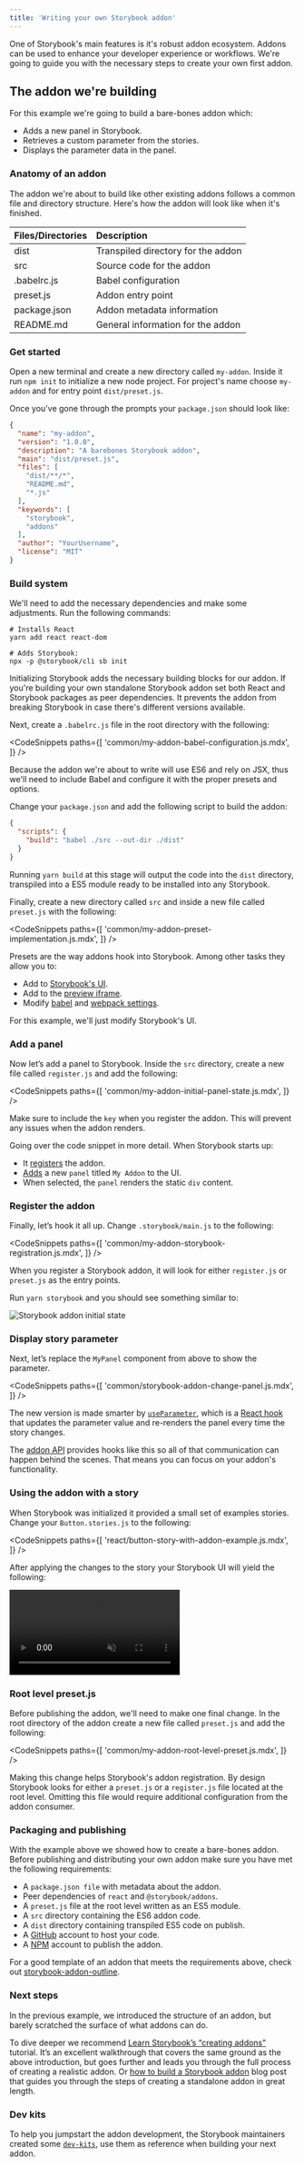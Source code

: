 ```yaml
---
title: 'Writing your own Storybook addon'
---
```


One of Storybook's main features is it's robust addon ecosystem. Addons can be used to enhance your developer experience or workflows. We're going to guide you with the necessary steps to create your own first addon.

## The addon we're building

For this example we're going to build a bare-bones addon which:

- Adds a new panel in Storybook.
- Retrieves a custom parameter from the stories.
- Displays the parameter data in the panel.

### Anatomy of an addon

The addon we're about to build like other existing addons follows a common file and directory structure. Here's how the addon will look like when it's finished.


| Files/Directories | Description                       |
|:------------------|:----------------------------------|
| dist              | Transpiled directory for the addon|
| src               | Source code for the addon         |
| .babelrc.js       | Babel configuration               |
| preset.js         | Addon entry point                 |
| package.json      | Addon metadata information        |
| README.md         | General information for the addon |

### Get started

Open a new terminal and create a new directory called `my-addon`. Inside it run `npm init` to initialize a new node project. For project's name choose `my-addon` and for entry point `dist/preset.js`. 

Once you've gone through the prompts your `package.json` should look like:

```json
{
  "name": "my-addon",
  "version": "1.0.0",
  "description": "A barebones Storybook addon",
  "main": "dist/preset.js",
  "files": [
    "dist/**/*",
    "README.md",
    "*.js"
  ],
  "keywords": [
    "storybook",
    "addons"
  ],
  "author": "YourUsername",
  "license": "MIT"
}
```

### Build system

We'll need to add the necessary dependencies and make some adjustments. Run the following commands:

```shell
# Installs React
yarn add react react-dom

# Adds Storybook:
npx -p @storybook/cli sb init
```

<div class="aside">
Initializing Storybook adds the necessary building blocks for our addon. If you're building your own standalone Storybook addon set both React and Storybook packages as peer dependencies. It prevents the addon from breaking Storybook in case there's different versions available.
</div>

Next, create a `.babelrc.js` file in the root directory with the following:

<!-- prettier-ignore-start -->

<CodeSnippets
  paths={[
    'common/my-addon-babel-configuration.js.mdx',
  ]}
/>

<!-- prettier-ignore-end -->

<div class="aside">
Because the addon we're about to write will use ES6 and rely on JSX, thus we'll need to include Babel and configure it with the proper presets and options. 
</div>

Change your `package.json` and add the following script to build the addon:

```json
{
  "scripts": {
    "build": "babel ./src --out-dir ./dist"
  }
}
```
<div class="aside">
Running <code>yarn build</code> at this stage will output the code into the <code>dist</code> directory, transpiled into a ES5 module ready to be installed into any Storybook. 
</div>

Finally, create a new directory called `src` and inside a new file called `preset.js` with the following:

<!-- prettier-ignore-start -->

<CodeSnippets
  paths={[
    'common/my-addon-preset-implementation.js.mdx',
  ]}
/>

<!-- prettier-ignore-end -->

Presets are the way addons hook into Storybook. Among other tasks they allow you to:

- Add to [Storybook's UI](#add-a-panel).
- Add to the [preview iframe](./writing-presets.md#preview-entries).
- Modify [babel](./writing-presets.md#babel) and [webpack settings](./writing-presets.md#webpack).

For this example, we'll just modify Storybook's UI.

### Add a panel

Now let’s add a panel to Storybook. Inside the `src` directory, create a new file called `register.js` and add the following:

<!-- prettier-ignore-start -->

<CodeSnippets
  paths={[
    'common/my-addon-initial-panel-state.js.mdx',
  ]}
/>

<!-- prettier-ignore-end -->

<div class="aside">
Make sure to include the <code>key</code> when you register the addon. This will prevent any issues when the addon renders.
</div> 

Going over the code snippet in more detail. When Storybook starts up:

- It [registers](./addons-api.md#addonsregister) the addon.
- [Adds](./addons-api.md#addonsadd) a new `panel` titled `My Addon` to the UI.
- When selected, the `panel` renders the static `div` content.


### Register the addon

Finally, let’s hook it all up. Change `.storybook/main.js` to the following:

<!-- prettier-ignore-start -->

<CodeSnippets
  paths={[
    'common/my-addon-storybook-registration.js.mdx',
  ]}
/>

<!-- prettier-ignore-end -->

<div class="aside">
When you register a Storybook addon, it will look for either <code>register.js</code> or <code>preset.js</code> as the entry points.
</div>

Run `yarn storybook` and you should see something similar to:

![Storybook addon initial state](./addon-initial-state.png)


### Display story parameter

Next, let’s replace the `MyPanel` component from above to show the parameter.

<!-- prettier-ignore-start -->

<CodeSnippets
  paths={[
    'common/storybook-addon-change-panel.js.mdx',
  ]}
/>

<!-- prettier-ignore-end -->

The new version is made smarter by [`useParameter`](./addons-api.md#useparameter), which is a [React hook](https://reactjs.org/docs/hooks-intro.html) that updates the parameter value and re-renders the panel every time the story changes.

The [addon API](./addons-api.md) provides hooks like this so all of that communication can happen behind the scenes. That means you can focus on your addon's functionality.


### Using the addon with a story

When Storybook was initialized it provided a small set of examples stories. Change your `Button.stories.js` to the following:

<!-- prettier-ignore-start -->

<CodeSnippets
  paths={[
    'react/button-story-with-addon-example.js.mdx',
  ]}
/>

<!-- prettier-ignore-end -->


After applying the changes to the story your Storybook UI will yield the following:

<video autoPlay muted playsInline loop>
  <source
    src="addon-final-stage-optimized.mp4"
    type="video/mp4"
  />
</video>

### Root level preset.js

Before publishing the addon, we'll need to make one final change. In the root directory of the addon create a new file called `preset.js` and add the following:

<!-- prettier-ignore-start -->

<CodeSnippets
  paths={[
    'common/my-addon-root-level-preset.js.mdx',
  ]}
/>

<!-- prettier-ignore-end -->

Making this change helps Storybook's addon registration. By design Storybook looks for either a `preset.js` or a `register.js` file located at the root level. Omitting this file would require additional configuration from the addon consumer.

### Packaging and publishing

With the example above we showed how to create a bare-bones addon. Before publishing and distributing your own addon make sure you have met the following requirements:

- A `package.json file` with metadata about the addon.
- Peer dependencies of `react` and `@storybook/addons`.
- A `preset.js` file at the root level written as an ES5 module.
- A `src` directory containing the ES6 addon code.
- A `dist` directory containing transpiled ES5 code on publish.
- A [GitHub](https://github.com/) account to host your code.
- A [NPM](https://www.npmjs.com/) account to publish the addon.

For a good template of an addon that meets the requirements above, check out [storybook-addon-outline](https://www.npmjs.com/package/storybook-addon-outline).

### Next steps

In the previous example, we introduced the structure of an addon, but barely scratched the surface of what addons can do.

To dive deeper we recommend [Learn Storybook’s “creating addons”](https://www.learnstorybook.com/intro-to-storybook/react/en/creating-addons/) tutorial. It’s an excellent walkthrough that covers the same ground as the above introduction, but goes further and leads you through the full process of creating a realistic addon. Or [how to build a Storybook addon](https://www.chromatic.com/blog/how-to-build-a-storybook-addon/) blog post that guides you through the steps of creating a standalone addon in great length.

### Dev kits

To help you jumpstart the addon development, the Storybook maintainers created some [`dev-kits`](https://github.com/storybookjs/storybook/tree/next/dev-kits), use them as reference when building your next addon.

